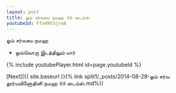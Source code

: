 ```yaml
---
layout: post
title: ஓம் சர்வகய நமஹ ௧௧ டைம்ஸ்
youtubeId: Ffa4NtSjreA
---
```

 
 
 ஓம் சர்வகய நமஹ  
 
 -  ஒவ்வொரு இடத்திலும் யார் 
 
  
 
  
 
 
 
 
 
 


{% include youtubePlayer.html id=page.youtubeId %}
 
[Next]({{ site.baseurl }}{% link  split1/_posts/2014-08-29-ஓம் சர்வ தூர்யவினோதினி நமஹ ௧௧ டைம்ஸ்.md%})
 
